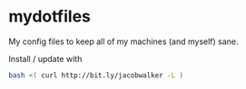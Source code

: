 mydotfiles
==========

My config files to keep all of my machines (and myself) sane.

Install / update with
```sh
bash <( curl http://bit.ly/jacobwalker -L )
```
